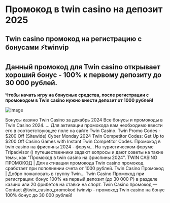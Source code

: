 # Промокод в twin casino на депозит 2025

## Twin casino промокод на регистрацию с бонусами ⚡twinvip

## Данный промокод для Twin casino открывает хороший бонус - 100% к первому депозиту до 30 000 рублей. 

**Чтобы начать игру на бонусные средства, после регистрации с промокодом в Twin casino нужно внести депозит от 1000 рублей!**


![image](https://github.com/user-attachments/assets/669eed28-8082-4dea-8583-1801c6c466de)


Бонусы казино Twin Casino за декабрь 2024
Все бонусы и промокоды в Twin Casino 2024. ... Для активации промокода вам необходимо ввести его в соответствующее поле на сайте Twin Casino.
Twin Promo Codes - $200 Off (Sitewide) Cyber Monday 2024
Twin Competitor Codes: Get Up to $200 Off Casino Games with Instant Twin Competitor Codes.
Промокод в twin casino на фриспины 2024 - форум...
На туристическом форуме Tripadvisor () путешественники задают вопросы и дают советы на такие темы, как "Промокод в twin casino на фриспины 2024".
TWIN CASINO ПРОМОКОД | 
Для активации промокода Twin casino промокод сработает при пополнении счета от 1000 рублей.
Twin Casino Промокод | Добро пожаловать в группу Twin...
Twin Casino Промокод при регистрации: бонус 100% на первый депозит (до 30 000 ₽) в разделе казино или 20 фрибетов на ставки на спорт.
Twin Casino промокод — Contact @twin_casino_promokod
twinvip - промокод Twin casino на бонус 100% бонус до 30 000 рублей!
